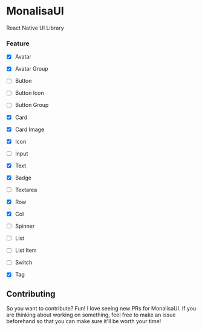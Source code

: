 # MonalisaUI

React Native UI Library

### Feature

- [x] Avatar
- [x] Avatar Group
- [ ] Button
- [ ] Button Icon
- [ ] Button Group
- [x] Card
- [x] Card Image
- [x] Icon
- [ ] Input
- [x] Text
- [x] Badge
- [ ] Textarea
- [x] Row
- [x] Col
- [ ] Spinner
- [ ] List
- [ ] List Item
- [ ] Switch
- [x] Tag


## Contributing

So you want to contribute? Fun! I love seeing new PRs for MonalisaUI. If you are thinking about working on something, feel free to make an issue beforehand so that you can make sure it'll be worth your time!